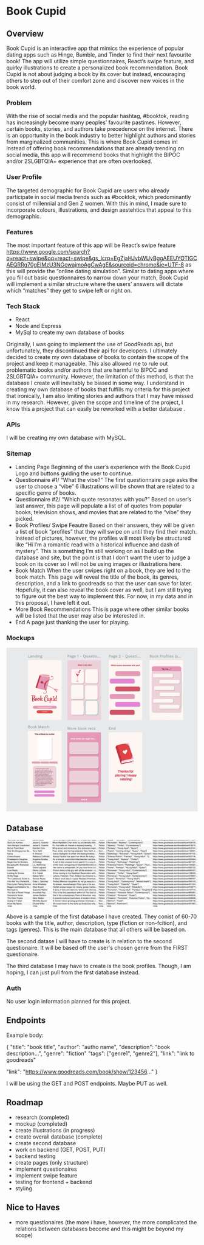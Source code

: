# Book Cupid


## Overview 

Book Cupid is an interactive app that mimics the experience of popular dating apps such as Hinge, Bumble, and Tinder to find their next favourite book! The app will utilize simple questionnaires, React’s swipe feature, and quirky illustrations to create a personalized book recommendation. Book Cupid is not about judging a book by its cover but instead, encouraging others to step out of their comfort zone and discover new voices in the book world.


### Problem

With the rise of social media and the popular hashtag, #booktok, reading has increasingly become many peoples’ favourite pastimes. However, certain books, stories, and authors take precedence on the internet. There is an opportunity in the book industry to better highlight authors and stories from marginalized communities. This is where Book Cupid comes in! Instead of offering book recommendations that are already trending on social media, this app will recommend books that highlight the BIPOC and/or 2SLGBTQIA+ experience that are often overlooked.

### User Profile
The targeted demographic for Book Cupid are users who already participate in social media trends such as #booktok, which predominantly consist of millennial and Gen Z women. With this in mind, I made sure to incorporate colours, illustrations, and design aestehtics that appeal to this demographic. 

### Features

The most important feature of this app will be React’s swipe feature https://www.google.com/search?q=react+swipe&oq=react+swipe&gs_lcrp=EgZjaHJvbWUyBggAEEUYOTIGCAEQRRg70gEIMzU3NGowajmoAgCwAgE&sourceid=chrome&ie=UTF-8  as this will provide the “online dating simulation”. Similar to dating apps where you fill out basic questionnaires to narrow down your match, Book Cupid will implement a similar structure where the users’ answers will dictate which “matches” they get to swipe left or right on. 

### Tech Stack

- React 
- Node and Express
- MySql to create my own database of books

Originally, I was going to implement the use of GoodReads api, but unfortunately, they discontinued their api for developers. I ultimately decided to create my own database of books to contain the scope of the project and keep it manageable. This also allowed me to rule out problematic books and/or authors that are harmful to  BIPOC and 2SLGBTQIA+ community. However, the limitation of this method, is that the database I create will inevitably be biased in some way. I understand in creating my own database of books that fulfills my criteria for this project that ironically, I am also limiting stories and authors that I may have missed in my research. However,  given the scope and timeline of the project, I know this a project that can easily be reworked with a better database .

### APIs

I will be creating my own database with MySQL.

### Sitemap
* Landing Page
    Beginning of the user’s experience with the Book Cupid Logo and buttons guiding the user to continue.
* Questionnaire #1/ “What the vibe?”
    The first questionnaire page asks the user to choose a “vibe”
    6 illustrations will be shown that are related to a specific genre of books.
* Questionnaire #2/ “Which quote resonates with you?”
    Based on user’s last answer, this page will populate a list of of quotes from popular books, television shows, and movies that are related to the “vibe” they picked.
* Book Profiles/ Swipe Feautre
    Based on their answers, they will be given a list of book “profiles” that they will swipe on until they find their match.
    Instead of pictures, however, the profiles will most likely be structured like “Hi I’m a romantic read with a historical influence and dash of mystery”. This is something I’m still working on as I build up the database and site, but the point is that I don’t want the user to judge a book on its cover so I will not be using images or illustrations here.
* Book Match
    When the user swipes right on a book, they are led to the book match.
    This page will reveal the title of the book, its genres, description, and a link to goodreads so that the user can save for later. Hopefully, it can also reveal the book cover as well, but I am still trying to figure out the best way to implement this. For now, in my data and in this proposal, I have left it out.
* More Book Recommendations
    This is page where other similar books will be listed that the user may also be interested in. 
* End
    A page just thanking the user for playing.

### Mockups

![mockup of app](<public/assets/Images/Screenshot 2024-07-06 at 2.30.16 PM.png>)

## Database
![sample of data created](<src/assets/Images/Screenshot 2024-07-06 at 2.36.52 PM.png>)

Above is a sample of the first database I have created. They conist of 60-70 books with the title, author, description, type (fiction or non-fcition), and tags (genres). This is the main database that all others will be based on.

The second datase I will have to create is in relation to the second questionaire. It will be based off the user's chosen genre from the FIRST questionaire.

The third database I may have to create is the book profiles. Though, I am hoping, I can just pull from the first database instead.


### Auth

No user login information planned for this project.

## Endpoints 

 Example body:

{
    "title": "book title",
    "author": "autho name",
    "description": "book description...",
    "genre": "fiction"
    "tags": ["genre1", "genre2"],
    "link": "link to goodreads"

  "link": "https://www.goodreads.com/book/show/123456..."
}

I will be using the GET and POST endpoints.
Maybe PUT as well. 

## Roadmap
- research (completed)
- mockup (completed)
- create illustrations (in progress)
- create overall database (complete)
- create second database 
- work on backend (GET, POST, PUT) 
- backend testing
- create pages (only structure)
- implement questionaires
- implement swipe feature
- testing for frontend + backend
- styling


## Nice to Haves 
- more questionaires (the more i have, however, the more complicated the relations between databases become and this might be beyond my scope)


